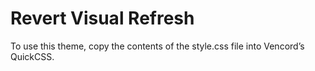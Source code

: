 # Revert Visual Refresh

To use this theme, copy the contents of the style.css file into Vencord’s QuickCSS.

